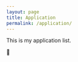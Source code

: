 ```yaml
---
layout: page
title: Application
permalink: /application/
---
```


This is my application list.

[QuickLancher]: https://github.com/zhaojunlucky/broken_heart/tree/master/C%23/Projects/Tools/QuickLauncher

 
